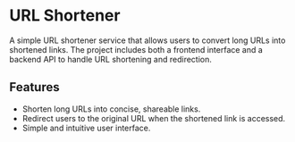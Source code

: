 # URL Shortener

A simple URL shortener service that allows users to convert long URLs into shortened links. The project includes both a frontend interface and a backend API to handle URL shortening and redirection.

## Features

* Shorten long URLs into concise, shareable links.
* Redirect users to the original URL when the shortened link is accessed.
* Simple and intuitive user interface.

